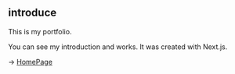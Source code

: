 ## introduce
This is my portfolio.

You can see my introduction and works. It was created with Next.js.

→ [HomePage](https://yyudai1995.vercel.app "HomePage")